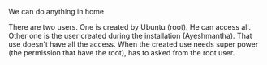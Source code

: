 We can do anything in home

There are two users. One is created by Ubuntu (root). He can access all. Other one is the user created during the installation (Ayeshmantha). That use doesn't have all the access. When the created use needs super power (the permission that have the root), has to asked from the root user.